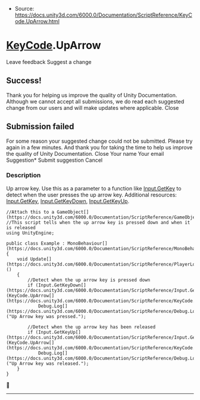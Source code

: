 * Source: https://docs.unity3d.com/6000.0/Documentation/ScriptReference/KeyCode.UpArrow.html

#  [KeyCode](https://docs.unity3d.com/6000.0/Documentation/ScriptReference/KeyCode.html).UpArrow
Leave feedback
Suggest a change
## Success!
Thank you for helping us improve the quality of Unity Documentation. Although we cannot accept all submissions, we do read each suggested change from our users and will make updates where applicable.
Close
## Submission failed
For some reason your suggested change could not be submitted. Please <a>try again</a> in a few minutes. And thank you for taking the time to help us improve the quality of Unity Documentation.
Close
Your name Your email Suggestion* Submit suggestion
Cancel
### Description
Up arrow key.
Use this as a parameter to a function like [Input.GetKey](https://docs.unity3d.com/6000.0/Documentation/ScriptReference/Input.GetKey.html) to detect when the user presses the up arrow key. Additional resources: [Input.GetKey](https://docs.unity3d.com/6000.0/Documentation/ScriptReference/Input.GetKey.html), [Input.GetKeyDown](https://docs.unity3d.com/6000.0/Documentation/ScriptReference/Input.GetKeyDown.html), [Input.GetKeyUp](https://docs.unity3d.com/6000.0/Documentation/ScriptReference/Input.GetKeyUp.html).
```
//Attach this to a GameObject[](https://docs.unity3d.com/6000.0/Documentation/ScriptReference/GameObject.html)
//This script tells when the up arrow key is pressed down and when it is released
using UnityEngine;  
  
public class Example : MonoBehaviour[](https://docs.unity3d.com/6000.0/Documentation/ScriptReference/MonoBehaviour.html)
{
    void Update[](https://docs.unity3d.com/6000.0/Documentation/ScriptReference/PlayerLoop.Update.html)()
    {
        //Detect when the up arrow key is pressed down
        if (Input.GetKeyDown[](https://docs.unity3d.com/6000.0/Documentation/ScriptReference/Input.GetKeyDown.html)(KeyCode.UpArrow[](https://docs.unity3d.com/6000.0/Documentation/ScriptReference/KeyCode.UpArrow.html)))
            Debug.Log[](https://docs.unity3d.com/6000.0/Documentation/ScriptReference/Debug.Log.html)("Up Arrow key was pressed.");  
  
        //Detect when the up arrow key has been released
        if (Input.GetKeyUp[](https://docs.unity3d.com/6000.0/Documentation/ScriptReference/Input.GetKeyUp.html)(KeyCode.UpArrow[](https://docs.unity3d.com/6000.0/Documentation/ScriptReference/KeyCode.UpArrow.html)))
            Debug.Log[](https://docs.unity3d.com/6000.0/Documentation/ScriptReference/Debug.Log.html)("Up Arrow key was released.");
    }
}

```

* * *
